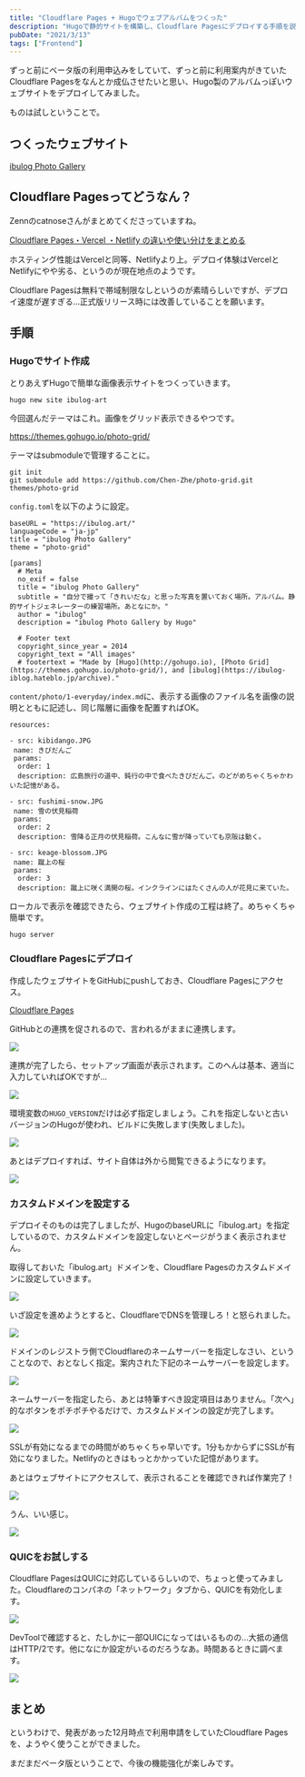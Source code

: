 ```yaml
---
title: "Cloudflare Pages + Hugoでウェブアルバムをつくった"
description: "Hugoで静的サイトを構築し、Cloudflare Pagesにデプロイする手順を説明します。"
pubDate: "2021/3/13"
tags: ["Frontend"]
---
```


ずっと前にベータ版の利用申込みをしていて、ずっと前に利用案内がきていたCloudflare Pagesをなんとか成仏させたいと思い、Hugo製のアルバムっぽいウェブサイトをデプロイしてみました。


ものは試しということで。


## つくったウェブサイト

[ibulog Photo Gallery](https://ibulog.art/)

## Cloudflare Pagesってどうなん？

Zennのcatnoseさんがまとめてくださっていますね。

[Cloudflare Pages・Vercel ・Netlify の違いや使い分けをまとめる](https://zenn.dev/catnose99/scraps/6780379210136f)

ホスティング性能はVercelと同等、Netlifyより上。デプロイ体験はVercelとNetlifyにやや劣る、というのが現在地点のようです。

Cloudflare Pagesは無料で帯域制限なしというのが素晴らしいですが、デプロイ速度が遅すぎる...正式版リリース時には改善していることを願います。

## 手順

### Hugoでサイト作成

とりあえずHugoで簡単な画像表示サイトをつくっていきます。

```shell
hugo new site ibulog-art
```

今回選んだテーマはこれ。画像をグリッド表示できるやつです。

https://themes.gohugo.io/photo-grid/

テーマはsubmoduleで管理することに。

```
git init
git submodule add https://github.com/Chen-Zhe/photo-grid.git themes/photo-grid
```

`config.toml`を以下のように設定。

```
baseURL = "https://ibulog.art/"
languageCode = "ja-jp"
title = "ibulog Photo Gallery"
theme = "photo-grid"

[params]
  # Meta
  no_exif = false
  title = "ibulog Photo Gallery"
  subtitle = "自分で撮って「きれいだな」と思った写真を置いておく場所。アルバム。静的サイトジェネレーターの練習場所。あとなにか。"
  author = "ibulog"
  description = "ibulog Photo Gallery by Hugo"

  # Footer text
  copyright_since_year = 2014
  copyright_text = "All images"
  # footertext = "Made by [Hugo](http://gohugo.io), [Photo Grid](https://themes.gohugo.io/photo-grid/), and [ibulog](https://ibulog-iblog.hateblo.jp/archive)."
```

`content/photo/1-everyday/index.md`に、表示する画像のファイル名を画像の説明とともに記述し、同じ階層に画像を配置すればOK。

```
resources:

- src: kibidango.JPG
 name: きびだんご
 params:
  order: 1
  description: 広島旅行の道中、鈍行の中で食べたきびだんご。のどがめちゃくちゃかわいた記憶がある。

- src: fushimi-snow.JPG
 name: 雪の伏見稲荷
 params:
  order: 2
  description: 雪降る正月の伏見稲荷。こんなに雪が降っていても京阪は動く。

- src: keage-blossom.JPG
 name: 蹴上の桜
 params:
  order: 3
  description: 蹴上に咲く満開の桜。インクラインにはたくさんの人が花見に来ていた。
```

ローカルで表示を確認できたら、ウェブサイト作成の工程は終了。めちゃくちゃ簡単です。

```shell
hugo server
```

### Cloudflare Pagesにデプロイ

作成したウェブサイトをGitHubにpushしておき、Cloudflare Pagesにアクセス。

[Cloudflare Pages](https://pages.cloudflare.com/)

GitHubとの連携を促されるので、言われるがままに連携します。

![](/20210313-cloudflare-pages-hugo/image01.png)

連携が完了したら、セットアップ画面が表示されます。このへんは基本、適当に入力していればOKですが...

![](/20210313-cloudflare-pages-hugo/image02.png)

環境変数の`HUGO_VERSION`だけは必ず指定しましょう。これを指定しないと古いバージョンのHugoが使われ、ビルドに失敗します(失敗しました)。

![](/20210313-cloudflare-pages-hugo/image03.png)

あとはデプロイすれば、サイト自体は外から閲覧できるようになります。

![](/20210313-cloudflare-pages-hugo/image04.png)

### カスタムドメインを設定する

デプロイそのものは完了しましたが、HugoのbaseURLに「ibulog.art」を指定しているので、カスタムドメインを設定しないとページがうまく表示されません。

取得しておいた「ibulog.art」ドメインを、Cloudflare Pagesのカスタムドメインに設定していきます。

![](/20210313-cloudflare-pages-hugo/image05.png)

いざ設定を進めようとすると、CloudflareでDNSを管理しろ！と怒られました。

![](/20210313-cloudflare-pages-hugo/image06.png)

ドメインのレジストラ側でCloudflareのネームサーバーを指定しなさい、ということなので、おとなしく指定。案内された下記のネームサーバーを設定します。

![](/20210313-cloudflare-pages-hugo/image07.png)

ネームサーバーを指定したら、あとは特筆すべき設定項目はありません。「次へ」的なボタンをポチポチやるだけで、カスタムドメインの設定が完了します。

![](/20210313-cloudflare-pages-hugo/image08.png)

SSLが有効になるまでの時間がめちゃくちゃ早いです。1分もかからずにSSLが有効になりました。Netlifyのときはもっとかかっていた記憶があります。

あとはウェブサイトにアクセスして、表示されることを確認できれば作業完了！

![](/20210313-cloudflare-pages-hugo/image09.png)

うん、いい感じ。

![](/20210313-cloudflare-pages-hugo/image10.png)

### QUICをお試しする

Cloudflare PagesはQUICに対応しているらしいので、ちょっと使ってみました。Cloudflareのコンパネの「ネットワーク」タブから、QUICを有効化します。

![](/20210313-cloudflare-pages-hugo/image11.png)

DevToolで確認すると、たしかに一部QUICになってはいるものの...大抵の通信はHTTP/2です。他になにか設定がいるのだろうなあ。時間あるときに調べます。

![](/20210313-cloudflare-pages-hugo/image12.png)

## まとめ

というわけで、発表があった12月時点で利用申請をしていたCloudflare Pagesを、ようやく使うことができました。

まだまだベータ版ということで、今後の機能強化が楽しみです。